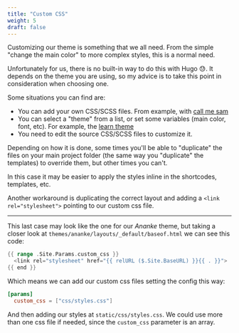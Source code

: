 ```yaml
---
title: "Custom CSS"
weight: 5
draft: false
---
```


Customizing our theme is something that we all need. From the simple "change the main color" to more complex styles, this is a normal need.

Unfortunately for us, there is no built-in way to do this with Hugo :sweat:. It depends on the theme you are using, so my advice is to take this point in consideration when choosing one.

Some situations you can find are:

- You can add your own CSS/SCSS files. From example, with [call me sam](https://github.com/victoriadrake/hugo-theme-sam#editing-the-theme)
- You can select a "theme" from a list, or set some variables (main color, font, etc). For example, the [learn theme](https://learn.netlify.com/en/basics/style-customization/#theme-variant)
- You need to edit the source CSS/SCSS files to customize it.

Depending on how it is done, some times you'll be able to "duplicate" the files on your main project folder (the same way you "duplicate" the templates) to override them, but other times you can't.

In this case it may be easier to apply the styles inline in the shortcodes, templates, etc.

Another workaround is duplicating the correct layout and adding a `<link rel="stylesheet">` pointing to our custom css file.

----

This last case may look like the one for our _Ananke_ theme, but taking a closer look at `themes/ananke/layouts/_default/baseof.html` we can see this code:

```go
{{ range .Site.Params.custom_css }}
  <link rel="stylesheet" href="{{ relURL ($.Site.BaseURL) }}{{ . }}">
{{ end }}
```

Which means we can add our custom css files setting the config this way:

```toml
[params]
  custom_css = ["css/styles.css"]
```

And then adding our styles at `static/css/styles.css`. We could use more than one css file if needed, since the `custom_css` parameter is an array.
